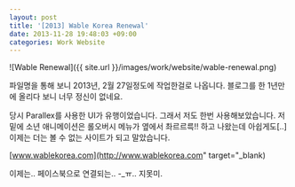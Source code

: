 ```yaml
---
layout: post
title: '[2013] Wable Korea Renewal'
date: 2013-11-28 19:48:03 +09:00
categories: Work Website
---
```


![Wable Renewal]({{ site.url }}/images/work/website/wable-renewal.png)

파일명을 통해 보니 2013년, 2월 27일정도에 작업한걸로 나옵니다. 블로그를 한 1년만에 올리다 보니 너무 정신이 없네요.

당시 Parallex를 사용한 UI가 유행이었습니다. 그래서 저도 한번 사용해보았습니다. 저 밑에 소년 애니메이션은 롤오버시 메뉴가 옆에서 촤르르륵!! 하고 나왔는데 아쉽게도[..] 이제는 더는 볼 수 없는 사이트가 되고 말았습니다.


[www.wablekorea.com](http://www.wablekorea.com" target="_blank)

이제는.. 페이스북으로 연결되는.. -_ㅠ.. 지못미.
